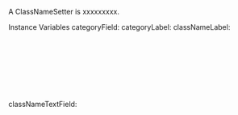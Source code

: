 A ClassNameSetter is xxxxxxxxx.Instance Variables	categoryField:		<Object>	categoryLabel:		<Object>	classNameLabel:		<Object>	classNameTextField:		<Object>	descriptionHolder:		<Object>	toolbar:		<Object>categoryField	- xxxxxcategoryLabel	- xxxxxclassNameLabel	- xxxxxclassNameTextField	- xxxxxdescriptionHolder	- xxxxxtoolbar	- xxxxx